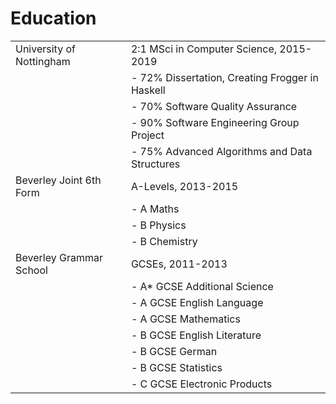# Education

|                          |                                                 |
| ------------------------ | ----------------------------------------------- |
| University of Nottingham | 2:1 MSci in Computer Science, 2015-2019         |
|                          | - 72% Dissertation, Creating Frogger in Haskell |
|                          | - 70% Software Quality Assurance                |
|                          | - 90% Software Engineering Group Project        |
|                          | - 75% Advanced Algorithms and Data Structures   |
| Beverley Joint 6th Form  | A-Levels, 2013-2015                             |
|                          | - A Maths                                       |
|                          | - B Physics                                     |
|                          | - B Chemistry                                   |
| Beverley Grammar School  | GCSEs, 2011-2013                                |
|                          | - A\* GCSE Additional Science                   |
|                          | - A GCSE English Language                       |
|                          | - A GCSE Mathematics                            |
|                          | - B GCSE English Literature                     |
|                          | - B GCSE German                                 |
|                          | - B GCSE Statistics                             |
|                          | - C GCSE Electronic Products                    |

